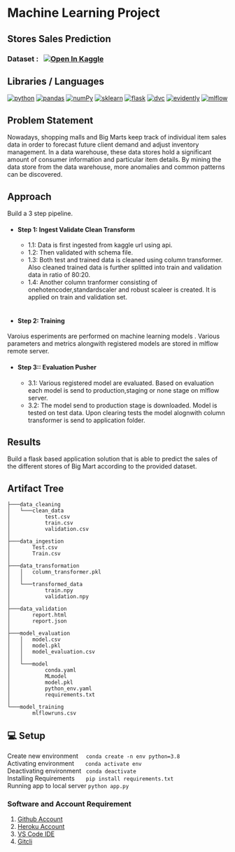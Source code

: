 # Machine Learning Project
## Stores Sales Prediction
### Dataset : &nbsp; <a href="https://www.kaggle.com/datasets/brijbhushannanda1979/bigmart-sales-data/"><img src="https://kaggle.com/static/images/open-in-kaggle.svg" alt="Open In Kaggle"></a>

## Libraries / Languages
  <a href="https://www.python.org"><img src="https://img.shields.io/badge/-Python-gold?style=for-the-badge&logo=python&logoColor=black" alt= "python"></a>
  <a href="https://pandas.pydata.org/"><img src="https://img.shields.io/badge/-pandas-130654?style=for-the-badge&logo=pandas&logoColor=white" alt= "pandas"></a>
  <a href="https://numpy.org/"><img src="https://img.shields.io/badge/-NumPy-4DABCF?style=for-the-badge&logo=numpy&logoColor=white" alt= "numPy"></a>
  <a href="https://scikit-learn.org/stable/"><img src="https://img.shields.io/badge/-scikitlearn-FF9C34?style=for-the-badge&logo=scikitlearn&logoColor=white" alt= "sklearn"></a>
  <a href="https://flask.palletsprojects.com/en/2.2.x/"><img src="https://img.shields.io/badge/-Flask-lightgrey?style=for-the-badge&logo=flask&logoColor=black" alt= "flask"></a>
<a href="https://dvc.org/doc"><img src="https://img.shields.io/badge/-DVC-E65933?style=for-the-badge&logo=dvc&logoColor=2CB6CD" alt= "dvc"></a>
<a href="https://www.evidentlyai.com/"><img src="https://img.shields.io/badge/-evidently-green?style=for-the-badge&evidently=dvc&logoColor=white" alt= "evidently"></a>
<a href="https://mlflow.org/">  <img src="https://img.shields.io/badge/-mlflow-1767BB?style=for-the-badge&logo=mlflow&logoColor=white" alt= "mlflow"></a>

## Problem Statement
Nowadays, shopping malls and Big Marts keep track of individual item sales data in order to forecast future client demand and adjust inventory management. In a data warehouse, these data stores hold a significant amount of consumer information and particular item details. By mining the data store from the data warehouse, more anomalies and common patterns can be discovered.

## Approach
Build a 3 step pipeline.
- #### Step 1: Ingest Validate Clean Transform ####
  - 1.1: Data is first ingested from kaggle url using api.
  - 1.2: Then validated with schema file.
  - 1.3: Both test and trained data is cleaned using column transformer. Also cleaned trained data is further splitted into train and validation data in ratio of 80:20.
  - 1.4: Another column tranformer consisting of onehotencoder,standardscaler and robust scaleer is created. It is applied on train and validation set.
  </br>
- #### Step 2: Training ####
 Varoius esperiments are performed on machine learning models . Various parameters and metrics alongwith registered models are stored in mlflow remote server.
  </br>
- #### Step 3:: Evaluation Pusher ####
  - 3.1: Various registered model are evaluated. Based on evaluation each model is send to production,staging or none stage on mlflow server.
  - 3.2: The model send to production stage is downloaded. Model is tested on test data. Upon clearing tests the model alognwith column transformer is send to application folder.

## Results
Build a flask based application solution that is able to predict the sales of the different stores of Big Mart according to the provided dataset.

## Artifact Tree
```
├───data_cleaning
│   └───clean_data
│           test.csv
│           train.csv
│           validation.csv
│
├───data_ingestion
│       Test.csv
│       Train.csv
│
├───data_transformation
│   │   column_transformer.pkl
│   │
│   └───transformed_data
│           train.npy
│           validation.npy
│
├───data_validation
│       report.html
│       report.json
│
├───model_evaluation
│   │   model.csv
│   │   model.pkl
│   │   model_evaluation.csv
│   │
│   └───model
│           conda.yaml
│           MLmodel
│           model.pkl
│           python_env.yaml
│           requirements.txt
│
└───model_training
        mlflowruns.csv
```

## 💻 Setup
Create new environment &emsp;```conda create -n env python=3.8```
</br>Activating environment &emsp; &nbsp;```conda activate env```
</br>Deactivating environment  &ensp;```conda deactivate```
</br>Installing Requirements &emsp; &nbsp;```pip install requirements.txt```
</br>Running app to local server  ```python app.py```
### Software and Account Requirement
1. [Github Account](https://github.com/)
2. [Heroku Account](https://id.heroku.com/login)
3. [VS Code IDE](https://code.visualstudio.com/Download)
4. [Gitcli](https://git-scm.com/downloads)
